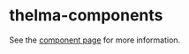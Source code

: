 thelma-components
================

See the [component page](http://sepans.github.io/thelma-components) for more information.


